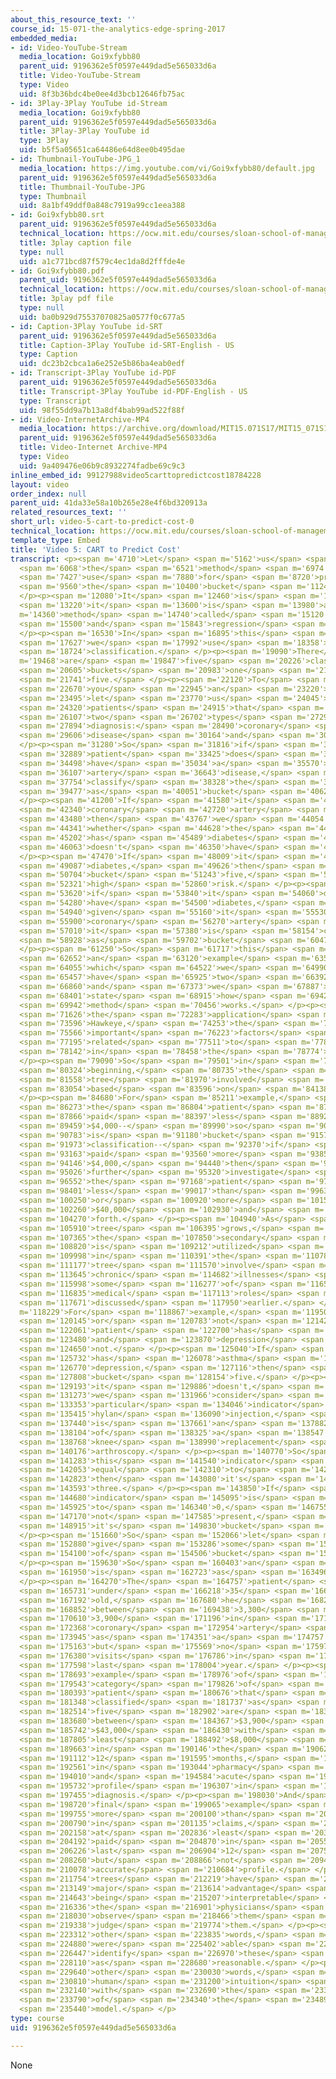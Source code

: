 ```yaml
---
about_this_resource_text: ''
course_id: 15-071-the-analytics-edge-spring-2017
embedded_media:
- id: Video-YouTube-Stream
  media_location: Goi9xfybb80
  parent_uid: 9196362e5f0597e449dad5e565033d6a
  title: Video-YouTube-Stream
  type: Video
  uid: 8f3b36bdc4be0ee4d3bcb12646fb75ac
- id: 3Play-3Play YouTube id-Stream
  media_location: Goi9xfybb80
  parent_uid: 9196362e5f0597e449dad5e565033d6a
  title: 3Play-3Play YouTube id
  type: 3Play
  uid: b5f5a05651ca64486e64d8ee0b495dae
- id: Thumbnail-YouTube-JPG_1
  media_location: https://img.youtube.com/vi/Goi9xfybb80/default.jpg
  parent_uid: 9196362e5f0597e449dad5e565033d6a
  title: Thumbnail-YouTube-JPG
  type: Thumbnail
  uid: 8a1bf49ddf0a848c7919a99cc1eea388
- id: Goi9xfybb80.srt
  parent_uid: 9196362e5f0597e449dad5e565033d6a
  technical_location: https://ocw.mit.edu/courses/sloan-school-of-management/15-071-the-analytics-edge-spring-2017/trees/keeping-an-eye-on-healthcare-costs-the-d2hawkeye-story/video-5-cart-to-predict-cost/video-5-cart-to-predict-cost-0/Goi9xfybb80.srt
  title: 3play caption file
  type: null
  uid: a1c771bcd87f579c4ec1da8d2fffde4e
- id: Goi9xfybb80.pdf
  parent_uid: 9196362e5f0597e449dad5e565033d6a
  technical_location: https://ocw.mit.edu/courses/sloan-school-of-management/15-071-the-analytics-edge-spring-2017/trees/keeping-an-eye-on-healthcare-costs-the-d2hawkeye-story/video-5-cart-to-predict-cost/video-5-cart-to-predict-cost-0/Goi9xfybb80.pdf
  title: 3play pdf file
  type: null
  uid: ba0b929d75537070825a0577f0c677a5
- id: Caption-3Play YouTube id-SRT
  parent_uid: 9196362e5f0597e449dad5e565033d6a
  title: Caption-3Play YouTube id-SRT-English - US
  type: Caption
  uid: dc23b2cbca1a6e252e5b86ba4eab0edf
- id: Transcript-3Play YouTube id-PDF
  parent_uid: 9196362e5f0597e449dad5e565033d6a
  title: Transcript-3Play YouTube id-PDF-English - US
  type: Transcript
  uid: 98f55dd9a7b13a8df4bab99ad522f88f
- id: Video-InternetArchive-MP4
  media_location: https://archive.org/download/MIT15.071S17/MIT15_071S17_Session_4.3.09_300k.mp4
  parent_uid: 9196362e5f0597e449dad5e565033d6a
  title: Video-Internet Archive-MP4
  type: Video
  uid: 9a409476e06b9c8932274fadbe69c9c3
inline_embed_id: 99127988video5carttopredictcost18784228
layout: video
order_index: null
parent_uid: 41da33e58a10b265e28e4f6bd320913a
related_resources_text: ''
short_url: video-5-cart-to-predict-cost-0
technical_location: https://ocw.mit.edu/courses/sloan-school-of-management/15-071-the-analytics-edge-spring-2017/trees/keeping-an-eye-on-healthcare-costs-the-d2hawkeye-story/video-5-cart-to-predict-cost/video-5-cart-to-predict-cost-0
template_type: Embed
title: 'Video 5: CART to Predict Cost'
transcript: <p><span m='4710'>Let</span> <span m='5162'>us</span> <span m='5615'>introduce</span>
  <span m='6068'>the</span> <span m='6521'>method</span> <span m='6974'>we</span>
  <span m='7427'>use</span> <span m='7880'>for</span> <span m='8720'>predicting</span>
  <span m='9560'>the</span> <span m='10400'>bucket</span> <span m='11240'>number.</span>
  </p><p><span m='12080'>It</span> <span m='12460'>is</span> <span m='12840'>called--</span>
  <span m='13220'>it</span> <span m='13600'>is</span> <span m='13980'>a</span> <span
  m='14360'>method</span> <span m='14740'>called</span> <span m='15120'>classification</span>
  <span m='15500'>and</span> <span m='15843'>regression</span> <span m='16186'>trees.</span>
  </p><p><span m='16530'>In</span> <span m='16895'>this</span> <span m='17261'>case,</span>
  <span m='17627'>we</span> <span m='17992'>use</span> <span m='18358'>multi-class</span>
  <span m='18724'>classification.</span> </p><p><span m='19090'>There</span> <span
  m='19468'>are</span> <span m='19847'>five</span> <span m='20226'>classes,</span>
  <span m='20605'>buckets</span> <span m='20983'>one</span> <span m='21362'>to</span>
  <span m='21741'>five.</span> </p><p><span m='22120'>To</span> <span m='22395'>give</span>
  <span m='22670'>you</span> <span m='22945'>an</span> <span m='23220'>example,</span>
  <span m='23495'>let</span> <span m='23770'>us</span> <span m='24045'>consider</span>
  <span m='24320'>patients</span> <span m='24915'>that</span> <span m='25511'>have</span>
  <span m='26107'>two</span> <span m='26702'>types</span> <span m='27298'>of</span>
  <span m='27894'>diagnosis:</span> <span m='28490'>coronary</span> <span m='29048'>artery</span>
  <span m='29606'>disease</span> <span m='30164'>and</span> <span m='30722'>diabetes.</span>
  </p><p><span m='31280'>So</span> <span m='31816'>if</span> <span m='32352'>a</span>
  <span m='32889'>patient</span> <span m='33425'>does</span> <span m='33961'>not</span>
  <span m='34498'>have</span> <span m='35034'>a</span> <span m='35570'>coronary</span>
  <span m='36107'>artery</span> <span m='36643'>disease,</span> <span m='37180'>we'd</span>
  <span m='37754'>classify</span> <span m='38328'>the</span> <span m='38902'>patient</span>
  <span m='39477'>as</span> <span m='40051'>bucket</span> <span m='40625'>one.</span>
  </p><p><span m='41200'>If</span> <span m='41580'>it</span> <span m='41960'>has</span>
  <span m='42340'>coronary</span> <span m='42720'>artery</span> <span m='43100'>disease,</span>
  <span m='43480'>then</span> <span m='43767'>we</span> <span m='44054'>check</span>
  <span m='44341'>whether</span> <span m='44628'>the</span> <span m='44915'>person</span>
  <span m='45202'>has</span> <span m='45489'>diabetes</span> <span m='45776'>or</span>
  <span m='46063'>doesn't</span> <span m='46350'>have</span> <span m='46910'>diabetes.</span>
  </p><p><span m='47470'>If</span> <span m='48009'>it</span> <span m='48548'>has</span>
  <span m='49087'>diabetes,</span> <span m='49626'>then</span> <span m='50165'>it's</span>
  <span m='50704'>bucket</span> <span m='51243'>five,</span> <span m='51782'>very</span>
  <span m='52321'>high</span> <span m='52860'>risk.</span> </p><p><span m='53400'>And</span>
  <span m='53620'>if</span> <span m='53840'>it</span> <span m='54060'>doesn't</span>
  <span m='54280'>have</span> <span m='54500'>diabetes,</span> <span m='54720'>but</span>
  <span m='54940'>given</span> <span m='55160'>it</span> <span m='55530'>has</span>
  <span m='55900'>coronary</span> <span m='56270'>artery</span> <span m='56640'>disease,</span>
  <span m='57010'>it</span> <span m='57380'>is</span> <span m='58154'>classified</span>
  <span m='58928'>as</span> <span m='59702'>bucket</span> <span m='60476'>three.</span>
  </p><p><span m='61250'>So</span> <span m='61717'>this</span> <span m='62185'>is</span>
  <span m='62652'>an</span> <span m='63120'>example</span> <span m='63587'>in</span>
  <span m='64055'>which</span> <span m='64522'>we</span> <span m='64990'>only</span>
  <span m='65457'>have</span> <span m='65925'>two</span> <span m='66392'>diagnoses</span>
  <span m='66860'>and</span> <span m='67373'>we</span> <span m='67887'>will</span>
  <span m='68401'>state</span> <span m='68915'>how</span> <span m='69428'>the</span>
  <span m='69942'>method</span> <span m='70456'>works.</span> </p><p><span m='70970'>In</span>
  <span m='71626'>the</span> <span m='72283'>application</span> <span m='72940'>of</span>
  <span m='73596'>Hawkeye,</span> <span m='74253'>the</span> <span m='74910'>most</span>
  <span m='75566'>important</span> <span m='76223'>factors</span> <span m='76880'>were</span>
  <span m='77195'>related</span> <span m='77511'>to</span> <span m='77827'>cost</span>
  <span m='78142'>in</span> <span m='78458'>the</span> <span m='78774'>beginning.</span>
  </p><p><span m='79090'>So</span> <span m='79501'>in</span> <span m='79912'>the</span>
  <span m='80324'>beginning,</span> <span m='80735'>the</span> <span m='81147'>classification</span>
  <span m='81558'>tree</span> <span m='81970'>involved</span> <span m='82512'>divisions</span>
  <span m='83054'>based</span> <span m='83596'>on</span> <span m='84138'>cost.</span>
  </p><p><span m='84680'>For</span> <span m='85211'>example,</span> <span m='85742'>if</span>
  <span m='86273'>the</span> <span m='86804'>patient</span> <span m='87335'>had</span>
  <span m='87866'>paid</span> <span m='88397'>less</span> <span m='88928'>than</span>
  <span m='89459'>$4,000--</span> <span m='89990'>so</span> <span m='90386'>this</span>
  <span m='90783'>is</span> <span m='91180'>bucket</span> <span m='91576'>one</span>
  <span m='91973'>classification--</span> <span m='92370'>if</span> <span m='92766'>it</span>
  <span m='93163'>paid</span> <span m='93560'>more</span> <span m='93853'>than</span>
  <span m='94146'>$4,000,</span> <span m='94440'>then</span> <span m='94733'>we</span>
  <span m='95026'>further</span> <span m='95320'>investigate</span> <span m='95936'>whether</span>
  <span m='96552'>the</span> <span m='97168'>patient</span> <span m='97785'>pays</span>
  <span m='98401'>less</span> <span m='99017'>than</span> <span m='99633'>$40,000</span>
  <span m='100250'>or</span> <span m='100920'>more</span> <span m='101590'>than</span>
  <span m='102260'>$40,000</span> <span m='102930'>and</span> <span m='103600'>so</span>
  <span m='104270'>forth.</span> </p><p><span m='104940'>As</span> <span m='105425'>the</span>
  <span m='105910'>tree</span> <span m='106395'>grows,</span> <span m='106880'>then</span>
  <span m='107365'>the</span> <span m='107850'>secondary</span> <span m='108335'>factor</span>
  <span m='108820'>is</span> <span m='109212'>utilized</span> <span m='109605'>later</span>
  <span m='109998'>in</span> <span m='110391'>the</span> <span m='110784'>classification</span>
  <span m='111177'>tree</span> <span m='111570'>involve</span> <span m='112607'>various</span>
  <span m='113645'>chronic</span> <span m='114682'>illnesses</span> <span m='115720'>and</span>
  <span m='115998'>some</span> <span m='116277'>of</span> <span m='116556'>the</span>
  <span m='116835'>medical</span> <span m='117113'>roles</span> <span m='117392'>we</span>
  <span m='117671'>discussed</span> <span m='117950'>earlier.</span> </p><p><span
  m='118229'>For</span> <span m='118867'>example,</span> <span m='119506'>whether</span>
  <span m='120145'>or</span> <span m='120783'>not</span> <span m='121422'>the</span>
  <span m='122061'>patient</span> <span m='122700'>has</span> <span m='123090'>asthma</span>
  <span m='123480'>and</span> <span m='123870'>depression</span> <span m='124260'>or</span>
  <span m='124650'>not.</span> </p><p><span m='125040'>If</span> <span m='125386'>it</span>
  <span m='125732'>has</span> <span m='126078'>asthma</span> <span m='126424'>and</span>
  <span m='126770'>depression,</span> <span m='127116'>then</span> <span m='127462'>it's</span>
  <span m='127808'>bucket</span> <span m='128154'>five.</span> </p><p><span m='128500'>If</span>
  <span m='129193'>it</span> <span m='129886'>doesn't,</span> <span m='130580'>then</span>
  <span m='131273'>we</span> <span m='131966'>consider</span> <span m='132660'>a</span>
  <span m='133353'>particular</span> <span m='134046'>indicator</span> <span m='134740'>indicating</span>
  <span m='135415'>hylan</span> <span m='136090'>injection,</span> <span m='136765'>which</span>
  <span m='137440'>is</span> <span m='137661'>an</span> <span m='137882'>indication</span>
  <span m='138104'>of</span> <span m='138325'>a</span> <span m='138547'>possible</span>
  <span m='138768'>knee</span> <span m='138990'>replacement</span> <span m='139583'>or</span>
  <span m='140176'>arthroscopy.</span> </p><p><span m='140770'>So</span> <span m='141026'>if</span>
  <span m='141283'>this</span> <span m='141540'>indicator</span> <span m='141796'>is</span>
  <span m='142053'>equal</span> <span m='142310'>to</span> <span m='142566'>1,</span>
  <span m='142823'>then</span> <span m='143080'>it's</span> <span m='143336'>bucket</span>
  <span m='143593'>three.</span> </p><p><span m='143850'>If</span> <span m='144265'>it's</span>
  <span m='144680'>indicator</span> <span m='145095'>is</span> <span m='145510'>equal</span>
  <span m='145925'>to</span> <span m='146340'>0,</span> <span m='146755'>it's</span>
  <span m='147170'>not</span> <span m='147585'>present,</span> <span m='148000'>then</span>
  <span m='148915'>it's</span> <span m='149830'>bucket</span> <span m='150745'>one.</span>
  </p><p><span m='151660'>So</span> <span m='152066'>let</span> <span m='152473'>us</span>
  <span m='152880'>give</span> <span m='153286'>some</span> <span m='153693'>examples</span>
  <span m='154100'>of</span> <span m='154506'>bucket</span> <span m='154913'>five.</span>
  </p><p><span m='159630'>So</span> <span m='160403'>an</span> <span m='161176'>example</span>
  <span m='161950'>is</span> <span m='162723'>as</span> <span m='163496'>follows.</span>
  </p><p><span m='164270'>The</span> <span m='164757'>patient</span> <span m='165244'>is</span>
  <span m='165731'>under</span> <span m='166218'>35</span> <span m='166705'>years</span>
  <span m='167192'>old,</span> <span m='167680'>he</span> <span m='168266'>has</span>
  <span m='168852'>between</span> <span m='169438'>3,300</span> <span m='170024'>and</span>
  <span m='170610'>3,900</span> <span m='171196'>in</span> <span m='171782'>claims,</span>
  <span m='172368'>coronary</span> <span m='172954'>artery</span> <span m='173540'>disease</span>
  <span m='173945'>as</span> <span m='174351'>a</span> <span m='174757'>diagnosis,</span>
  <span m='175163'>but</span> <span m='175569'>no</span> <span m='175975'>office</span>
  <span m='176380'>visits</span> <span m='176786'>in</span> <span m='177192'>the</span>
  <span m='177598'>last</span> <span m='178004'>year.</span> </p><p><span m='178410'>Another</span>
  <span m='178693'>example</span> <span m='178976'>of</span> <span m='179260'>a</span>
  <span m='179543'>category</span> <span m='179826'>of</span> <span m='180110'>a</span>
  <span m='180393'>patient</span> <span m='180676'>that</span> <span m='180960'>is</span>
  <span m='181348'>classified</span> <span m='181737'>as</span> <span m='182125'>bucket</span>
  <span m='182514'>five</span> <span m='182902'>are</span> <span m='183291'>claims</span>
  <span m='183680'>between</span> <span m='184367'>$3,900</span> <span m='185055'>and</span>
  <span m='185742'>$43,000</span> <span m='186430'>with</span> <span m='187117'>at</span>
  <span m='187805'>least</span> <span m='188492'>$8,000</span> <span m='189180'>paid</span>
  <span m='189663'>in</span> <span m='190146'>the</span> <span m='190629'>last</span>
  <span m='191112'>12</span> <span m='191595'>months,</span> <span m='192078'>$4,300</span>
  <span m='192561'>in</span> <span m='193044'>pharmacy</span> <span m='193527'>claims,</span>
  <span m='194010'>and</span> <span m='194584'>acute</span> <span m='195158'>cost</span>
  <span m='195732'>profile</span> <span m='196307'>in</span> <span m='196881'>cancer</span>
  <span m='197455'>diagnosis.</span> </p><p><span m='198030'>And</span> <span m='198375'>another</span>
  <span m='198720'>final</span> <span m='199065'>example</span> <span m='199410'>is</span>
  <span m='199755'>more</span> <span m='200100'>than</span> <span m='200445'>$58,000</span>
  <span m='200790'>in</span> <span m='201135'>claims,</span> <span m='201480'>but</span>
  <span m='202158'>at</span> <span m='202836'>least</span> <span m='203514'>$50,000</span>
  <span m='204192'>paid</span> <span m='204870'>in</span> <span m='205548'>the</span>
  <span m='206226'>last</span> <span m='206904'>12</span> <span m='207582'>months,</span>
  <span m='208260'>but</span> <span m='208866'>not</span> <span m='209472'>an</span>
  <span m='210078'>accurate</span> <span m='210684'>profile.</span> </p><p><span m='211290'>Classification</span>
  <span m='211754'>trees</span> <span m='212219'>have</span> <span m='212684'>the</span>
  <span m='213149'>major</span> <span m='213614'>advantage</span> <span m='214079'>as</span>
  <span m='214643'>being</span> <span m='215207'>interpretable</span> <span m='215772'>by</span>
  <span m='216336'>the</span> <span m='216901'>physicians</span> <span m='217465'>who</span>
  <span m='218030'>observe</span> <span m='218466'>them</span> <span m='218902'>and</span>
  <span m='219338'>judge</span> <span m='219774'>them.</span> </p><p><span m='222790'>In</span>
  <span m='223312'>other</span> <span m='223835'>words,</span> <span m='224357'>people</span>
  <span m='224880'>were</span> <span m='225402'>able</span> <span m='225925'>to</span>
  <span m='226447'>identify</span> <span m='226970'>these</span> <span m='227540'>cases</span>
  <span m='228110'>as</span> <span m='228680'>reasonable.</span> </p><p><span m='229250'>In</span>
  <span m='229640'>other</span> <span m='230030'>words,</span> <span m='230420'>the</span>
  <span m='230810'>human</span> <span m='231200'>intuition</span> <span m='231590'>agreed</span>
  <span m='232140'>with</span> <span m='232690'>the</span> <span m='233240'>output</span>
  <span m='233790'>of</span> <span m='234340'>the</span> <span m='234890'>analytics</span>
  <span m='235440'>model.</span> </p>
type: course
uid: 9196362e5f0597e449dad5e565033d6a

---
```

None